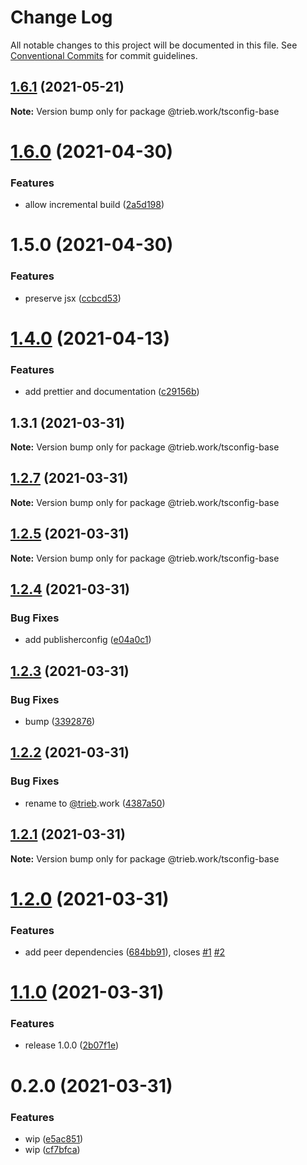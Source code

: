 # Change Log

All notable changes to this project will be documented in this file.
See [Conventional Commits](https://conventionalcommits.org) for commit guidelines.

## [1.6.1](https://github.com/trieb-work/config/compare/@trieb.work/tsconfig-base@1.6.0...@trieb.work/tsconfig-base@1.6.1) (2021-05-21)

**Note:** Version bump only for package @trieb.work/tsconfig-base





# [1.6.0](https://github.com/trieb-work/config/compare/@trieb.work/tsconfig-base@1.5.0...@trieb.work/tsconfig-base@1.6.0) (2021-04-30)


### Features

* allow incremental build ([2a5d198](https://github.com/trieb-work/config/commit/2a5d198a4b35c06b9307a9dbf2b96dbe88d8e63d))





# 1.5.0 (2021-04-30)


### Features

* preserve jsx ([ccbcd53](https://github.com/trieb-work/config/commit/ccbcd534c459cc46fff0f7bcaddb9bed62f3cf86))





# [1.4.0](https://github.com/trieb-work/config/compare/@trieb.work/tsconfig-base@1.3.1...@trieb.work/tsconfig-base@1.4.0) (2021-04-13)


### Features

* add prettier and documentation ([c29156b](https://github.com/trieb-work/config/commit/c29156ba4dc00ea4c241970a9c81c7f5d9aaac4b))





## 1.3.1 (2021-03-31)

**Note:** Version bump only for package @trieb.work/tsconfig-base





## [1.2.7](https://github.com/trieb-work/config/compare/@trieb.work/tsconfig-base@1.2.5...@trieb.work/tsconfig-base@1.2.7) (2021-03-31)

**Note:** Version bump only for package @trieb.work/tsconfig-base





## [1.2.5](https://github.com/trieb-work/config/compare/@trieb.work/tsconfig-base@1.2.4...@trieb.work/tsconfig-base@1.2.5) (2021-03-31)

**Note:** Version bump only for package @trieb.work/tsconfig-base





## [1.2.4](https://github.com/trieb-work/config/compare/@trieb.work/tsconfig-base@1.2.3...@trieb.work/tsconfig-base@1.2.4) (2021-03-31)

### Bug Fixes

- add publisherconfig ([e04a0c1](https://github.com/trieb-work/config/commit/e04a0c15e3045088383846529d6a65f356d10085))

## [1.2.3](https://github.com/trieb-work/config/compare/@trieb.work/tsconfig-base@1.2.2...@trieb.work/tsconfig-base@1.2.3) (2021-03-31)

### Bug Fixes

- bump ([3392876](https://github.com/trieb-work/config/commit/33928760e956ead959e2043f78f0cb23ba4245b3))

## [1.2.2](https://github.com/trieb-work/config/compare/@trieb-work/tsconfig-base@1.2.1...@trieb.work/tsconfig-base@1.2.2) (2021-03-31)

### Bug Fixes

- rename to [@trieb](https://github.com/trieb).work ([4387a50](https://github.com/trieb-work/config/commit/4387a50ed9bb04531762f16a071d8bf5ae03adc7))

## [1.2.1](https://github.com/trieb-work/config/compare/@trieb.work/tsconfig-base@1.2.0...@trieb.work/tsconfig-base@1.2.1) (2021-03-31)

**Note:** Version bump only for package @trieb.work/tsconfig-base

# [1.2.0](https://github.com/trieb-work/config/compare/@trieb.work/tsconfig-base@1.1.0...@trieb.work/tsconfig-base@1.2.0) (2021-03-31)

### Features

- add peer dependencies ([684bb91](https://github.com/trieb-work/config/commit/684bb91465609c69f96ed8354069cb645f335239)), closes [#1](https://github.com/trieb-work/config/issues/1) [#2](https://github.com/trieb-work/config/issues/2)

# [1.1.0](https://github.com/trieb-work/config/compare/@trieb.work/tsconfig-base@0.2.0...@trieb.work/tsconfig-base@1.1.0) (2021-03-31)

### Features

- release 1.0.0 ([2b07f1e](https://github.com/trieb-work/config/commit/2b07f1e268371b0d11fcf527206757544191ac96))

# 0.2.0 (2021-03-31)

### Features

- wip ([e5ac851](https://github.com/trieb-work/config/commit/e5ac8518e4a906ea312d1363675d2566ec7c22fd))
- wip ([cf7bfca](https://github.com/trieb-work/config/commit/cf7bfcafd3813cd8bdd2ac14c7f5480a6936fcac))
